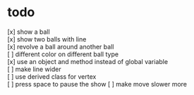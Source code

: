 # todo

[x] show a ball  
[x] show two balls with line  
[x] revolve a ball around another ball  
[ ] different color on different ball type  
[x] use an object and method instead of global variable  
[ ] make line wider  
[ ] use derived class for vertex  
[ ] press space to pause the show
[ ] make move slower more
